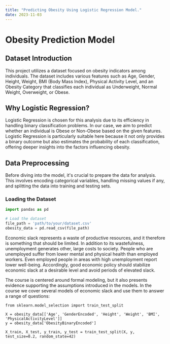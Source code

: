 ```yaml
---
title: "Predicting Obesity Using Logistic Regression Model."
date: 2023-11-03
---
```


# Obesity Prediction Model

## Dataset Introduction

This project utilizes a dataset focused on obesity indicators among individuals. The dataset includes various features such as Age, Gender, Height, Weight, BMI (Body Mass Index), Physical Activity Level, and an Obesity Category that classifies each individual as Underweight, Normal Weight, Overweight, or Obese.

## Why Logistic Regression?

Logistic Regression is chosen for this analysis due to its efficiency in handling binary classification problems. In our case, we aim to predict whether an individual is Obese or Non-Obese based on the given features. Logistic Regression is particularly suitable here because it not only provides a binary outcome but also estimates the probability of each classification, offering deeper insights into the factors influencing obesity.

## Data Preprocessing

Before diving into the model, it's crucial to prepare the data for analysis. This involves encoding categorical variables, handling missing values if any, and splitting the data into training and testing sets.

### Loading the Dataset

 ```python
import pandas as pd

# Load the dataset
file_path = 'path/to/your/dataset.csv'
obesity_data = pd.read_csv(file_path)

```
Economic slack represents a waste of productive resources, and it therefore is something that should be limited. In addition to its wastefulness, unemployment generates other, large costs to society. People who are unemployed suffer from lower mental and physical health than employed workers. Even employed people in areas with high unemployment report lower well-being. Accordingly, good economic policy should stabilize economic slack at a desirable level and avoid periods of elevated slack.

The course is centered around formal modeling, but it also presents evidence supporting the assumptions introduced in the models. In the course we cover several models of economic slack and use them to answer a range of questions:
```
from sklearn.model_selection import train_test_split

X = obesity_data[['Age', 'GenderEncoded', 'Height', 'Weight', 'BMI', 'PhysicalActivityLevel']]
y = obesity_data['ObesityBinaryEncoded']

X_train, X_test, y_train, y_test = train_test_split(X, y, test_size=0.2, random_state=42)
```


